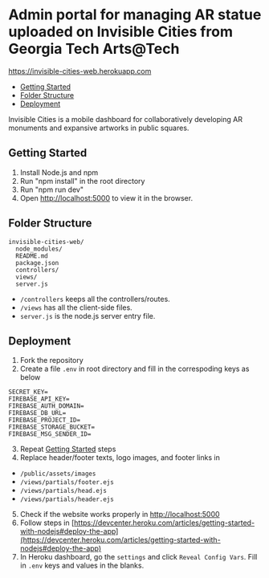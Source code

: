 # Admin portal for managing AR statue uploaded on Invisible Cities from Georgia Tech Arts@Tech

https://invisible-cities-web.herokuapp.com

- [Getting Started](#getting-started)
- [Folder Structure](#folder-structure)
- [Deployment](#deployment)

Invisible Cities is a mobile dashboard for collaboratively developing AR monuments and expansive artworks in public squares.


## Getting Started
1) Install Node.js and npm
2) Run "npm install" in the root directory
3) Run "npm run dev"
4) Open [http://localhost:5000](http://localhost:5000) to view it in the browser.

## Folder Structure
```
invisible-cities-web/
  node_modules/
  README.md
  package.json
  controllers/
  views/
  server.js
```
* `/controllers` keeps all the controllers/routes.
* `/views` has all the client-side files.
* `server.js` is the node.js server entry file.

## Deployment
1) Fork the repository
2) Create a file `.env` in root directory and fill in the correspoding keys as below
```
SECRET_KEY=
FIREBASE_API_KEY=
FIREBASE_AUTH_DOMAIN=
FIREBASE_DB_URL=
FIREBASE_PROJECT_ID=
FIREBASE_STORAGE_BUCKET=
FIREBASE_MSG_SENDER_ID=
```
3) Repeat [Getting Started](#getting-started) steps
4) Replace header/footer texts, logo images, and footer links in
* `/public/assets/images`
* `/views/partials/footer.ejs`
* `/views/partials/head.ejs`
* `/views/partials/header.ejs`
5) Check if the website works properly in [http://localhost:5000](http://localhost:5000)
6) Follow steps in [https://devcenter.heroku.com/articles/getting-started-with-nodejs#deploy-the-app](https://devcenter.heroku.com/articles/getting-started-with-nodejs#deploy-the-app)
7) In Heroku dashboard, go the `settings` and click `Reveal Config Vars`. Fill in `.env` keys and values in the blanks.
